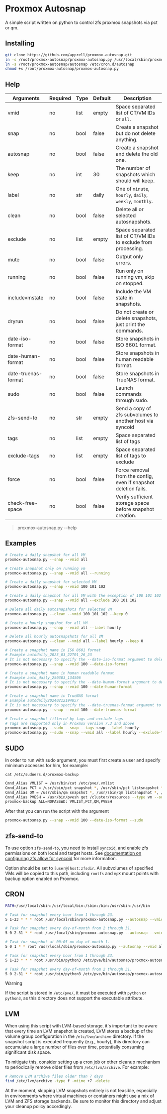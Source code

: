 # Proxmox Autosnap

A simple script written on python to control zfs proxmox snapshots via pct or qm.

## Installing

```bash
git clone https://github.com/apprell/proxmox-autosnap.git
ln -s /root/proxmox-autosnap/proxmox-autosnap.py /usr/local/sbin/proxmox-autosnap.py
ln -s /root/proxmox-autosnap/autosnap /etc/cron.d/autosnap
chmod +x /root/proxmox-autosnap/proxmox-autosnap.py
```

## Help

| Arguments           | Required | Type | Default | Description                                                     |
|---------------------|----------|------|---------|-----------------------------------------------------------------|
| vmid                | no       | list | empty   | Space separated list of CT/VM IDs or `all`.                     |
| snap                | no       | bool | false   | Create a snapshot but do not delete anything.                   |
| autosnap            | no       | bool | false   | Create a snapshot and delete the old one.                       |
| keep                | no       | int  | 30      | The number of snapshots which should will keep.                 |
| label               | no       | str  | daily   | One of `minute`, `hourly`, `daily`, `weekly`, `monthly`.        |
| clean               | no       | bool | false   | Delete all or selected autosnapshots.                           |
| exclude             | no       | list | empty   | Space separated list of CT/VM IDs to exclude from processing.   |
| mute                | no       | bool | false   | Output only errors.                                             |
| running             | no       | bool | false   | Run only on running vm, skip on stopped.                        |
| includevmstate      | no       | bool | false   | Include the VM state in snapshots.                              |
| dryrun              | no       | bool | false   | Do not create or delete snapshots, just print the commands.     |
| date-iso-format     | no       | bool | false   | Store snapshots in ISO 8601 format.                             |
| date-human-format   | no       | bool | false   | Store snapshots in human readable format.                       |
| date-truenas-format | no       | bool | false   | Store snapshots in TrueNAS format.                              |
| sudo                | no       | bool | false   | Launch commands through sudo.                                   |
| zfs-send-to         | no       | str  | empty   | Send a copy of zfs subvolumes to another host via syncoid       |
| tags                | no       | list | empty   | Space separated list of tags                                    |
| exclude-tags        | no       | list | empty   | Space separated list of tags to exclude                         |
| force               | no       | bool | false   | Force removal from the config, even if snapshot deletion fails. |
| check-free-space    | no       | bool | false   | Verify sufficient storage space before snapshot creation.       |

> proxmox-autosnap.py --help

## Examples

```bash
# Create a daily snapshot for all VM
proxmox-autosnap.py --snap --vmid all

# Create snapshot only on running vm
proxmox-autosnap.py --snap --vmid all --running

# Create a daily snapshot for selected VM
proxmox-autosnap.py --snap --vmid 100 101 102

# Create a daily snapshot for all VM with the exception of 100 101 102
proxmox-autosnap.py --snap --vmid all --exclude 100 101 102

# Delete all daily autosnapshots for selected VM
proxmox-autosnap.py --clean --vmid 100 101 102 --keep 0

# Create a hourly snapshot for all VM
proxmox-autosnap.py --snap --vmid all --label hourly

# Delete all hourly autosnapshots for all VM
proxmox-autosnap.py --clean --vmid all --label hourly --keep 0

# Create a snapshot name in ISO 8601 format
# Example autodaily_2023_03_22T01_26_23
# It is not necessary to specify the --date-iso-format argument to delete snapshots 
proxmox-autosnap.py --snap --vmid 100 --date-iso-format

# Create a snapshot name in human readable format
# Example auto_daily_250303_134506
# It is not necessary to specify the --date-human-format argument to delete snapshots 
proxmox-autosnap.py --snap --vmid 100 --date-human-format

# Create a snapshot name in TrueNAS format
# Example autodaily20240212194857
# It is not necessary to specify the --date-truenas-format argument to delete snapshots 
proxmox-autosnap.py --snap --vmid 100 --date-truenas-format

# Create a snapshot filtered by tags and exclude tags
# Tags are supported only in Proxmox version 7.3 and above
proxmox-autosnap.py --sudo --snap --tags snap --label hourly
proxmox-autosnap.py --sudo --snap --vmid all --label hourly --exclude-tags nosnap
```

## SUDO

In order to run with sudo argument, you must first create a user and specify minimum accesses for him, for example:

`cat /etc/sudoers.d/proxmox-backup`

```bash
Cmnd_Alias VMLIST = /usr/bin/cat /etc/pve/.vmlist
Cmnd_Alias PCT = /usr/sbin/pct snapshot *, /usr/sbin/pct listsnapshot *, /usr/sbin/pct delsnapshot *
Cmnd_Alias QM = /usr/sbin/qm snapshot *, /usr/sbin/qm listsnapshot *, /usr/sbin/qm delsnapshot *
Cmnd_Alias PVESH = /usr/bin/pvesh get /cluster/resources --type vm --output-format json, /usr/bin/pvesh get /nodes/*/storage --content rootdir --enabled 1 --output-format json, /usr/bin/pvesh get /nodes/*/storage/*/content --output-format json
proxmox-backup ALL=NOPASSWD: VMLIST,PCT,QM,PVESH
```

After that you can run the script with the argument

```bash
proxmox-autosnap.py --snap --vmid 100 --date-iso-format --sudo
```

## zfs-send-to

To use option `zfs-send-to`, you need to install `syncoid`, and enable zfs
permissions on both local and target hosts.
See [documentation on configuring zfs allow for syncoid](https://github.com/jimsalterjrs/sanoid/wiki/Syncoid#running-without-root)
for more information.

Option should be set to `[user@]host:zfsdir`. All subvolumes of specified VMs
will be copied to this path, including `rootfs` and `mpX` mount points with
backup option enabled on Proxmox.

## CRON

```bash
PATH=/usr/local/sbin:/usr/local/bin:/sbin:/bin:/usr/sbin:/usr/bin

# Task for snapshot every hour from 1 through 23.
5 1-23 * * * root /usr/local/sbin/proxmox-autosnap.py --autosnap --vmid all --label hourly --keep 23 --mute

# Task for snapshot every day-of-month from 2 through 31.
5 0 2-31 * * root /usr/local/sbin/proxmox-autosnap.py --autosnap --vmid all --label daily --keep 30 --mute

# Task for snapshot at 00:05 on day-of-month 1.
5 0 1 * * root /usr/local/sbin/proxmox-autosnap.py --autosnap --vmid all --label monthly --keep 3 --mute
```

```bash
# Task for snapshot every hour from 1 through 23.
5 1-23 * * * root /usr/bin/python3 /etc/pve/bin/autosnap/proxmox-autosnap.py --autosnap --vmid all --label hourly --keep 15 --mute

# Task for snapshot every day-of-month from 2 through 31.
5 0 2-31 * * root /usr/bin/python3 /etc/pve/bin/autosnap/proxmox-autosnap.py --autosnap --vmid all --label daily  --keep  7 --mute
```

> [!WARNING]  
> If the script is stored in `/etc/pve/`, it must be executed with `python` or `python3`, as this directory does not
> support the executable attribute.

## LVM

When using this script with LVM-based storage, it's important to be aware that every time an LVM snapshot is created,
LVM stores a backup of the volume group configuration in the `/etc/lvm/archive` directory. If the snapshot script is
executed frequently (e.g., hourly), this directory can accumulate a large number of files over time, potentially
consuming significant disk space.

To mitigate this, consider setting up a cron job or other cleanup mechanism to periodically remove older files from
`/etc/lvm/archive`. For example:

```bash
# Remove LVM archive files older than 7 days
find /etc/lvm/archive -type f -mtime +7 -delete
```

At the moment, skipping LVM snapshots entirely is not feasible, especially in environments where virtual machines or
containers might use a mix of LVM and ZFS storage backends. Be sure to monitor this directory and adjust your cleanup
policy accordingly.
